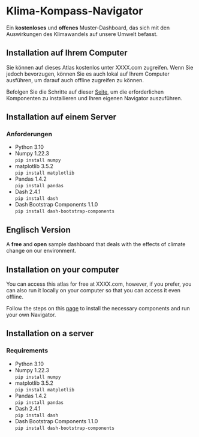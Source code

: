 # Klima-Kompass-Navigator

Ein **kostenloses** und **offenes** Muster-Dashboard, das sich mit den Auswirkungen des Klimawandels auf unsere Umwelt befasst.

## Installation auf Ihrem Computer

Sie können auf dieses Atlas kostenlos unter XXXX.com zugreifen. Wenn Sie jedoch bevorzugen, können Sie es auch lokal auf Ihrem Computer ausführen, um darauf auch offline zugreifen zu können.

Befolgen Sie die Schritte auf dieser [Seite](docs/installationGuide.md), um die erforderlichen Komponenten zu installieren und Ihren eigenen Navigator auszuführen.

## Installation auf einem Server

### Anforderungen

- Python 3.10
- Numpy 1.22.3  
`pip install numpy`
- matplotlib 3.5.2  
`pip install matplotlib`
- Pandas 1.4.2  
`pip install pandas`
- Dash 2.4.1  
`pip install dash`
- Dash Bootstrap Components 1.1.0  
`pip install dash-bootstrap-components`

## Englisch Version

A **free** and **open** sample dashboard that deals with the effects of climate change on our environment.

## Installation on your computer

You can access this atlas for free at XXXX.com, however, if you prefer, you can also run it locally on your computer so that you can access it even offline.

Follow the steps on this [page](docs/installationGuide.md) to install the necessary components and run your own Navigator.

## Installation on a server

### Requirements

- Python 3.10
- Numpy 1.22.3  
`pip install numpy`
- matplotlib 3.5.2  
`pip install matplotlib`
- Pandas 1.4.2  
`pip install pandas`
- Dash 2.4.1  
`pip install dash`
- Dash Bootstrap Components 1.1.0  
`pip install dash-bootstrap-components`
